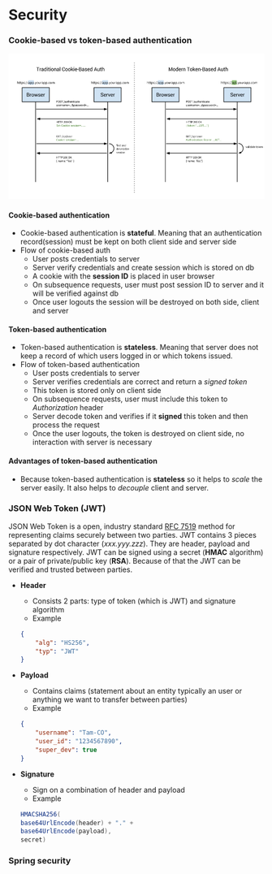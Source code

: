 # Security

### Cookie-based vs token-based authentication
![cookie-token](images/cookie-token-auth.png)

#### Cookie-based authentication
* Cookie-based authentication is **stateful**. Meaning that an authentication record(session) must be kept on both client side and server side
* Flow of cookie-based auth
    * User posts credentials to server
    * Server verify credentials and create session which is stored on db
    * A cookie with the **session ID** is placed in user browser
    * On subsequence requests, user must post session ID to server and it will be verified against db
    * Once user logouts the session will be destroyed on both side, client and server


#### Token-based authentication
* Token-based authentication is **stateless**. Meaning that server does not keep a record of which users logged in or which tokens issued.
* Flow of token-based authentication
    * User posts credentials to server
    * Server verifies credentials are correct and return a *signed token*
    * This token is stored only on client side
    * On subsequence requests, user must include this token to *Authorization* header
    * Server decode token and verifies if it **signed** this token and then process the request
    * Once the user logouts, the token is destroyed on client side, no interaction with server is necessary
    
    
#### Advantages of token-based authentication
* Because token-based authentication is **stateless** so it helps to *scale* the server easily. It also helps to *decouple* client and server. 

### JSON Web Token (JWT)
JSON Web Token is a open, industry standard [RFC 7519](https://tools.ietf.org/html/rfc7519) method for representing claims securely between two parties. JWT contains 3 pieces separated by dot character (*xxx.yyy.zzz*). They are header, payload and signature respectively. JWT can be signed using a secret (**HMAC** algorithm) or a pair of private/public key (**RSA**). Because of that the JWT can be verified and trusted between parties.
* **Header**
    * Consists 2 parts: type of token (which is JWT) and signature algorithm
    * Example
    ``` JSON
    {
        "alg": "HS256",
        "typ": "JWT"
    }
    ```
        
* **Payload**
    * Contains claims (statement about an entity typically an user or anything we want to transfer between parties)
    * Example
    ``` JSON
    {
        "username": "Tam-CO",
        "user_id": "1234567890",
        "super_dev": true
    }
    ```
    
* **Signature**
    * Sign on a combination of header and payload
    * Example
    ``` java
    HMACSHA256(
  base64UrlEncode(header) + "." +
  base64UrlEncode(payload),
  secret)
    ````


### Spring security
